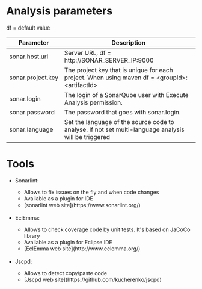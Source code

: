 # Analysis parameters

df = default value
   
   | Parameter  | Description | 
   |---|---|
   | sonar.host.url  | Server URL,  df = http://SONAR_SERVER_IP:9000   | 
   | sonar.project.key  | The project key that is unique for each project.  When using maven df = <groupId\>:<artifactId\>   | 
   | sonar.login  | The login of a SonarQube user with Execute Analysis permission.  | 
   | sonar.password  | The password that goes with sonar.login.  | 
   | sonar.language  | Set the language of the source code to analyse. If not set multi-language analysis will be triggered  | 
  

# Tools

<ul>
<li>  <span class="concept">Sonarlint:</span></li>
    <ul>
      <li >Allows  to fix issues on the fly and when code changes</li>
      <li >Available as a plugin for IDE
      <li >[sonarlint web site](https://www.sonarlint.org/)
    </ul>
    <br/>
<li>  <span class="concept">EclEmma:</span> </li>
  <ul>
    <li>Allows to check coverage code by unit tests. It's based on JaCoCo library 
    <li>Available as a plugin for Eclipse IDE</li>
    <li>[EclEmma web site](http://www.eclemma.org/)</li>
  </ul>
  <br/>
<li> <span class="concept">Jscpd:</span> </li>
  <ul>
    <li>Allows to detect copy/paste code </li>
    <li>[Jscpd web site](https://github.com/kucherenko/jscpd)</li>
  </ul>
</ul>
